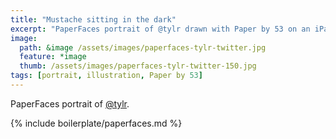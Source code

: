 ```yaml
---
title: "Mustache sitting in the dark"
excerpt: "PaperFaces portrait of @tylr drawn with Paper by 53 on an iPad."
image: 
  path: &image /assets/images/paperfaces-tylr-twitter.jpg 
  feature: *image
  thumb: /assets/images/paperfaces-tylr-twitter-150.jpg
tags: [portrait, illustration, Paper by 53]
---
```


PaperFaces portrait of [@tylr](http://twitter.com/tylr).

{% include boilerplate/paperfaces.md %}
